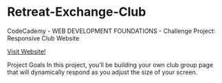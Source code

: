 # Retreat-Exchange-Club
CodeCademy - WEB DEVELOPMENT FOUNDATIONS - Challenge Project: Responsive Club Website

[Visit Website!]([https://github.com](https://armand-sa.github.io/Retreat-Exchange-Club/)https://armand-sa.github.io/Retreat-Exchange-Club/)

Project Goals
In this project, you’ll be building your own club group page that will dynamically respond as you adjust the size of your screen.

